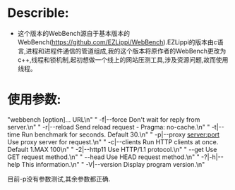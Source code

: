 # Describle:
- 这个版本的WebBench源自于基本版本的WebBench(https://github.com/EZLippi/WebBench).EZLippi的版本由c语言,进程和进程件通信的管道组成,我的这个版本将原作者的WebBench更改为c++,线程和锁机制,起初想做一个线上的网站压测工具,涉及资源问题,故而使用线程。



# 使用参数:
"webbench [option]... URL\n"
	"  -f|--force               Don't wait for reply from server.\n"
	"  -r|--reload              Send reload request - Pragma: no-cache.\n"
	"  -t|--time <sec>          Run benchmark for <sec> seconds. Default 30.\n"
	"  -p|--proxy <server:port> Use proxy server for request.\n"
	"  -c|--clients <n>         Run <n> HTTP clients at once. Default 1.MAX 100\n"
	"  -2|--http11              Use HTTP/1.1 protocol.\n"
	"  --get                    Use GET request method.\n"
	"  --head                   Use HEAD request method.\n"
	"  -?|-h|--help             This information.\n"
	"  -V|--version             Display program version.\n"

目前-p没有参数测试,其余参数都正确.